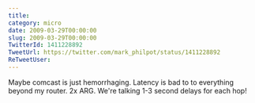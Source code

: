```yaml
---
title: 
category: micro
date: 2009-03-29T00:00:00
slug: 2009-03-29T00:00:00
TwitterId: 1411228892
TweetUrl: https://twitter.com/mark_philpot/status/1411228892
ReTweetUser: 
---
```


Maybe comcast is just hemorrhaging. Latency is bad to to everything beyond my router. 2x ARG. We're talking 1-3 second delays for each hop!